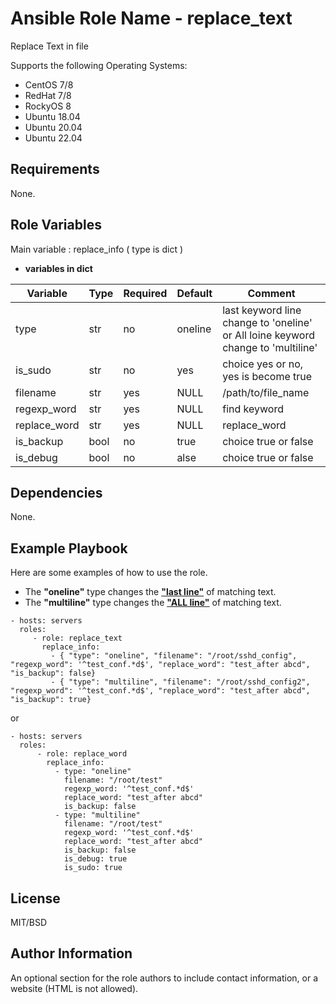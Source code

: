 

Ansible Role Name - replace_text
=========

Replace Text in file

Supports the following Operating Systems:
-  CentOS 7/8
-  RedHat 7/8
-  RockyOS 8
-  Ubuntu 18.04
-  Ubuntu 20.04
-  Ubuntu 22.04

Requirements
------------

None.

Role Variables
--------------

Main variable : replace_info ( type is dict )


- **variables in dict**

|Variable| Type| Required | Default | Comment |
|---|---|---|---|---|
|type         | str | no  | oneline | last keyword line change to 'oneline' or All loine keyword change to 'multiline'|
|is_sudo      | str | no  | yes     | choice yes or no, yes is become true |
|filename     | str | yes | NULL    | /path/to/file_name                   |
|regexp_word  | str | yes | NULL    | find keyword                         |
|replace_word | str | yes | NULL    | replace_word                         |
|is_backup    | bool| no  | true    | choice true or false                 |
|is_debug     | bool| no  | alse   | choice true or false                 |


Dependencies
------------

None.

Example Playbook
----------------
Here are some examples of how to use the role.

* The **"oneline"** type changes the **<u>"last line"</u>** of matching text.
* The **"multiline"** type changes the **<u>"ALL line"</u>** of matching text.

<cr> </cr>
<cr> </cr>

    - hosts: servers
      roles:
         - role: replace_text
           replace_info:
             - { "type": "oneline", "filename": "/root/sshd_config", "regexp_word": '^test_conf.*d$', "replace_word": "test_after abcd", "is_backup": false}
             - { "type": "multiline", "filename": "/root/sshd_config2", "regexp_word": '^test_conf.*d$', "replace_word": "test_after abcd", "is_backup": true}

or

    - hosts: servers
      roles:
          - role: replace_word
            replace_info:
              - type: "oneline"
                filename: "/root/test"
                regexp_word: '^test_conf.*d$'
                replace_word: "test_after abcd"
                is_backup: false
              - type: "multiline"
                filename: "/root/test"
                regexp_word: '^test_conf.*d$'
                replace_word: "test_after abcd"
                is_backup: false
                is_debug: true
                is_sudo: true




License
-------

MIT/BSD

Author Information
------------------

An optional section for the role authors to include contact information, or a website (HTML is not allowed).
